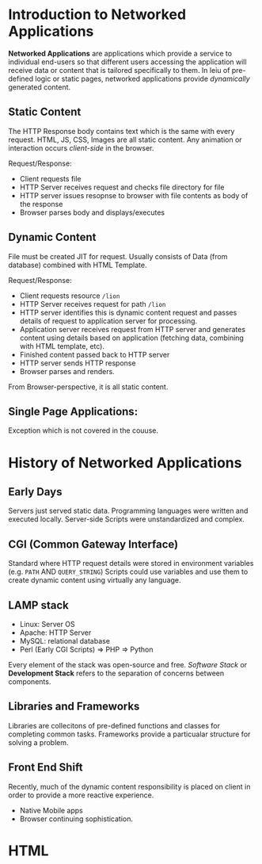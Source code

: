 # Introduction to Networked Applications

**Networked Applications** are applications which provide a service to individual end-users so that different users accessing the application will receive data or content that is tailored specifically to them.
In leiu of pre-defined logic or static pages, networked applications provide *dynamically* generated content.

## Static Content
The HTTP Response body contains text which is the same with every request. 
HTML, JS, CSS, Images are all static content. 
Any animation or interaction occurs *client-side* in the browser.

Request/Response:
- Client requests file
- HTTP Server receives request and checks file directory for file
- HTTP server issues resopnse to browser with file contents as body of the response
- Browser parses body and displays/executes

## Dynamic Content
File must be created JIT for request.
Usually consists of Data (from database) combined with HTML Template.

Request/Response:
- Client requests resource `/lion`
- HTTP Server receives request for path `/lion` 
- HTTP server identifies this is dynamic content request and passes details of request to application server for processing.
- Application server receives request from HTTP server and generates content using details based on application (fetching data, combining with HTML template, etc).
- Finished content passed back to HTTP server
- HTTP server sends HTTP response
- Browser parses and renders.

From Browser-perspective, it is all static content.

## Single Page Applications:
Exception which is not covered in the couuse.

# History of Networked Applications

## Early Days
Servers just served static data.
Programming languages were written and executed locally.
Server-side Scripts were unstandardized and complex.

## CGI (Common Gateway Interface)
Standard where HTTP request details were stored in environment variables (e.g. `PATH` AND `QUERY_STRING`)
Scripts could use variables and use them to create dynamic content using virtually any language.

## LAMP stack
- Linux: Server OS
- Apache: HTTP Server
- MySQL: relational database
- Perl (Early CGI Scripts) => PHP => Python

Every element of the stack was open-source and free.
*Software Stack* or **Development Stack** refers to the separation of concerns between components.

## Libraries and Frameworks
Libraries are collecitons of pre-defined functions and classes for completing common tasks.
Frameworks provide a particualar structure for solving a problem.

## Front End Shift
Recently, much of the dynamic content responsibility is placed on client in order to provide a more reactive experience.
- Native Mobile apps
- Browser continuing sophistication.

# HTML











